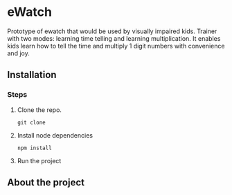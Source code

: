 # eWatch

Prototype of ewatch that would be used by visually impaired kids. Trainer with two modes: learning time telling and learning multiplication. It enables kids learn how to tell the time and multiply 1 digit numbers with convenience and joy. 

[//]: # (This may be the most platform independent comment)

## Installation

### Steps

1. Clone the repo. 

    `git clone ` 
    
    
1. Install node dependencies  

    `npm install`   

1. Run the project


## About the project


